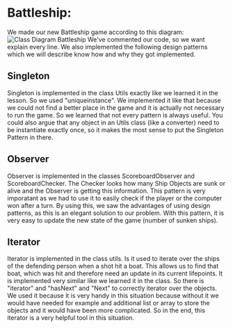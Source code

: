 # Battleship:
We made our new Battleship game according to this diagram: 
![Class Diagram Battleship](https://github.com/HuberNicolas/swc-group38/blob/master/SoftCon2020_Assignment_3/ClassdiagramBattleship.png "Class Diagram Battleship")
We've commented our code, so we want explain every line. We also implemented the following design patterns which we will describe know how and why they got implemented.

## Singleton
Singleton is implemented in the class Utils exactly like we learned it in the lesson. So we used "uniqueinstance". We implemented it like that because we could not find a better place in the game and it is actually not necessary to run the game. So we learned that not every pattern is always useful. You could also argue that any object in an Utils class (like a converter) need to be instantiate exactly once, so it makes the most sense to put the Singleton Pattern in there.

## Observer
Observer is implemented in  the classes ScoreboardObserver and ScoreboardChecker. 
The Checker looks how many Ship Objects are sunk or alive and the Observer is getting this information. 
This pattern is very imporatant as we had to use it to easily check if the player or the computer won after a turn. By using this, we saw the advantages of using design patterns, as this is an elegant solution to our problem.
With this pattern, it is very easy to update the new state of the game (number of sunken ships).

## Iterator
Iterator is implemented in the class utils. Is it used to iterate over the ships of the defending person when a shot hit a boat. This allows us to find that boat, which was hit and therefore need an update in its current lifepoints. It is implemented very similar like we learned it in the class. So there is "iterator" and "hasNext" and "Next" to correctly iterator over the objects.
We used it because it is very handy in this situation because without it we would have needed for example and additional list or array to store the objects and it would have been more complicated.
So in the end, this iterator is a very helpful tool in this situation.